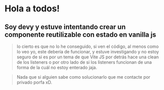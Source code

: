 # Hola a todos!


## Soy devy y estuve intentando crear un componente reutilizable con estado en vanilla js

> lo cierto es que no lo he conseguido, si ven el código, al menos como lo veo yo, este debería de funcionar, y estuve investigando y no estoy seguro de si es por un tema de que Vite JS por detrás hace una clean de los listeners o por otro lado de si los listeners funcionan de una forma de la cuál no estoy enterado jaja.

> Nada que si alguien sabe como solucionarlo que me contacte por privado porfa xD.
